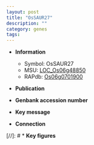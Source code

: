 ```yaml
---
layout: post
title: "OsSAUR27"
description: ""
category: genes
tags: 
---
```


* **Information**  
    + Symbol: OsSAUR27  
    + MSU: [LOC_Os06g48850](http://rice.uga.edu/cgi-bin/ORF_infopage.cgi?orf=LOC_Os06g48850)  
    + RAPdb: [Os06g0701900](http://rapdb.dna.affrc.go.jp/viewer/gbrowse_details/irgsp1?name=Os06g0701900)  

* **Publication**  

* **Genbank accession number**  

* **Key message**  

* **Connection**  

[//]: # * **Key figures**  


